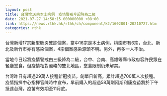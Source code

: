 ```yaml
---
layout: post
title: 台灣增16宗本土病例　疫情警戒今起降為二級
date: 2021-07-27 14:58:15.000000000 +08:00
link: https://news.rthk.hk/rthk/ch/component/k2/1602801-20210727.htm
categories: rthk
---
```


台灣新增17宗新型肺炎確診個案，當中16宗是本土病例，桃園市有6宗，台北、新北及新竹市亦有感染個案，4宗個案感染源頭不明。另外，再多一人不治。

當地今日起將疫情警戒由三級降為二級，台中、台南、高雄等縣市政府容許民眾在餐廳堂食，但疫情相對嚴峻的雙北地區，堂食限制仍未解禁。

台灣昨日有超過29萬人接種新冠疫苗，創單日新高，累計超過700萬人次接種。疫情指揮中心指揮官陳時中宣布，早前購入的超過58萬劑阿斯利康疫苗將於下午抵達台灣，疫苗有效期至11月底。

